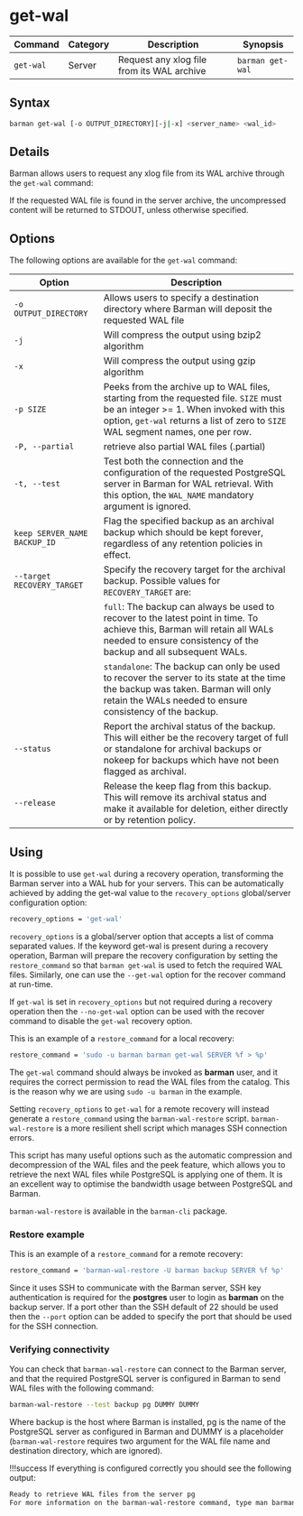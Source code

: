 # get-wal

|**Command** | **Category** |  **Description**| **Synopsis**|
|------------|--------------|-----------------|----------|
|`get-wal`|Server|Request any xlog file from its WAL archive|`barman get-wal`|

## Syntax

```bash
barman get-wal [-o OUTPUT_DIRECTORY][-j|-x] <server_name> <wal_id>
```

## Details

Barman allows users to request any xlog file from its WAL archive through the `get-wal` command:

If the requested WAL file is found in the server archive, the uncompressed content will be returned to STDOUT, unless otherwise specified.

## Options

The following options are available for the `get-wal` command:

|**Option**|**Description**|
|----------|---------------|
|`-o OUTPUT_DIRECTORY`|Allows users to specify a destination directory where Barman will deposit the requested WAL file|
|`-j`|Will compress the output using bzip2 algorithm|
|`-x`|Will compress the output using gzip algorithm|
|`-p SIZE`|Peeks from the archive up to WAL files, starting from the requested file.  `SIZE` must be an integer >= 1. When invoked with this option, `get-wal` returns a list of zero to `SIZE` WAL segment names, one per row.|
|`-P, --partial`|retrieve also partial WAL files (.partial)|
|`-t, --test`|Test both the connection and the configuration of the requested PostgreSQL server in Barman for WAL retrieval. With this option, the `WAL_NAME` mandatory argument is ignored.|
|`keep SERVER_NAME BACKUP_ID`|Flag the specified backup as an archival backup which should be kept forever, regardless of any retention policies in effect.|
|`--target RECOVERY_TARGET`|Specify the recovery target for the archival backup. Possible values for `RECOVERY_TARGET` are:|
||`full`: The backup can always be used to recover to the latest point in time. To achieve this, Barman will retain all WALs needed to ensure consistency of the backup and all subsequent WALs.
||`standalone`: The backup can only be used to recover the server to its state at the time the backup was taken. Barman will only retain the WALs needed to ensure consistency of the backup.|
|`--status`|Report the archival status of the backup. This will either be the recovery target of full or standalone for archival backups or nokeep for backups which have not been flagged as archival.|
|`--release`|Release the keep flag from this backup. This will remove its archival status and make it available for deletion, either directly or by retention policy.|


## Using

It is possible to use `get-wal` during a recovery operation, transforming the Barman server into a WAL hub for your servers. This can be automatically achieved by adding the get-wal value to the `recovery_options` global/server configuration option:
```bash
recovery_options = 'get-wal'
```
`recovery_options` is a global/server option that accepts a list of comma separated values. If the keyword get-wal is present during a recovery operation, Barman will prepare the recovery configuration by setting the `restore_command` so that `barman get-wal` is used to fetch the required WAL files. Similarly, one can use the `--get-wal` option for the recover command at run-time.

If `get-wal` is set in `recovery_options` but not required during a recovery operation then the `--no-get-wal` option can be used with the recover command to disable the `get-wal` recovery option.

This is an example of a `restore_command` for a local recovery:
```bash
restore_command = 'sudo -u barman barman get-wal SERVER %f > %p'
```
The `get-wal` command should always be invoked as **barman** user, and it requires the correct permission to read the WAL files from the catalog. This is the reason why we are using `sudo -u barman` in the example.

Setting `recovery_options` to `get-wal` for a remote recovery will instead generate a `restore_command` using the `barman-wal-restore` script. `barman-wal-restore` is a more resilient shell script which manages SSH connection errors.

This script has many useful options such as the automatic compression and decompression of the WAL files and the peek feature, which allows you to retrieve the next WAL files while PostgreSQL is applying one of them. It is an excellent way to optimise the bandwidth usage between PostgreSQL and Barman.

`barman-wal-restore` is available in the `barman-cli` package.

### Restore example

This is an example of a `restore_command` for a remote recovery:
```bash
restore_command = 'barman-wal-restore -U barman backup SERVER %f %p'
```
Since it uses SSH to communicate with the Barman server, SSH key authentication is required for the **postgres** user to login as **barman** on the backup server. If a port other than the SSH default of 22 should be used then the `--port` option can be added to specify the port that should be used for the SSH connection.

### Verifying connectivity

You can check that `barman-wal-restore` can connect to the Barman server, and that the required PostgreSQL server is configured in Barman to send WAL files with the following command:
```bash
barman-wal-restore --test backup pg DUMMY DUMMY
```
Where backup is the host where Barman is installed, pg is the name of the PostgreSQL server as configured in Barman and DUMMY is a placeholder (`barman-wal-restore` requires two argument for the WAL file name and destination directory, which are ignored).

!!!success
    If everything is configured correctly you should see the following output:
```bash
Ready to retrieve WAL files from the server pg
For more information on the barman-wal-restore command, type man barman-wal-restore on the PostgreSQL server.
```

